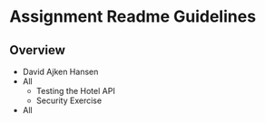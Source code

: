 # Assignment Readme Guidelines

## Overview

- David Ajken Hansen
- All
  - Testing the Hotel API
  - Security Exercise
- All
